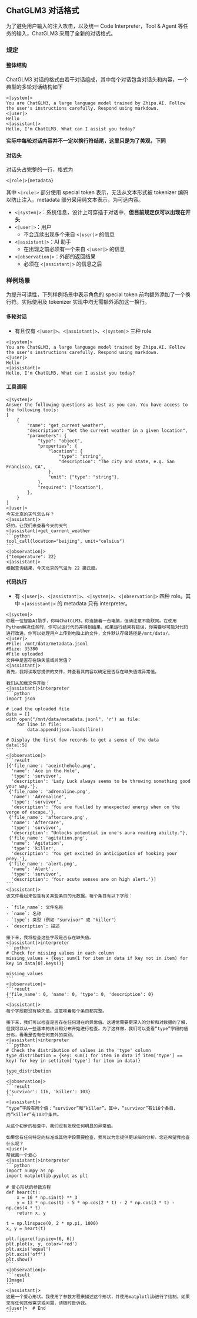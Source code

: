 ## ChatGLM3 对话格式
为了避免用户输入的注入攻击，以及统一 Code Interpreter，Tool & Agent 等任务的输入，ChatGLM3 采用了全新的对话格式。

### 规定
#### 整体结构
ChatGLM3 对话的格式由若干对话组成，其中每个对话包含对话头和内容，一个典型的多轮对话结构如下
```text
<|system|>
You are ChatGLM3, a large language model trained by Zhipu.AI. Follow the user's instructions carefully. Respond using markdown.
<|user|>
Hello
<|assistant|>
Hello, I'm ChatGLM3. What can I assist you today?
```
**实际中每轮对话内容并不一定以换行符结尾，这里只是为了美观，下同**

#### 对话头
对话头占完整的一行，格式为
```text
<|role|>{metadata}
```
其中 `<|role|>` 部分使用 special token 表示，无法从文本形式被 tokenizer 编码以防止注入。metadata 部分采用纯文本表示，为可选内容。
* `<|system|>`：系统信息，设计上可穿插于对话中，**但目前规定仅可以出现在开头**
* `<|user|>`：用户
  - 不会连续出现多个来自 `<|user|>` 的信息
* `<|assistant|>`：AI 助手
  - 在出现之前必须有一个来自 `<|user|>` 的信息
* `<|observation|>`：外部的返回结果
  - 必须在 `<|assistant|>` 的信息之后

### 样例场景

为提升可读性，下列样例场景中表示角色的 special token 前均额外添加了一个换行符。实际使用及 tokenizer 实现中均无需额外添加这一换行。

#### 多轮对话
* 有且仅有 `<|user|>`、`<|assistant|>`、`<|system|>` 三种 role
```text
<|system|>
You are ChatGLM3, a large language model trained by Zhipu.AI. Follow the user's instructions carefully. Respond using markdown.
<|user|>
Hello
<|assistant|>
Hello, I'm ChatGLM3. What can I assist you today?
```

#### 工具调用
````
<|system|>
Answer the following questions as best as you can. You have access to the following tools:
[
    {
        "name": "get_current_weather",
        "description": "Get the current weather in a given location",
        "parameters": {
            "type": "object",
            "properties": {
                "location": {
                    "type": "string",
                    "description": "The city and state, e.g. San Francisco, CA",
                },
                "unit": {"type": "string"},
            },
            "required": ["location"],
        },
    }
]
<|user|>
今天北京的天气怎么样？
<|assistant|>
好的，让我们来查看今天的天气
<|assistant|>get_current_weather
```python
tool_call(location="beijing", unit="celsius")
```
<|observation|>
{"temperature": 22}
<|assistant|>
根据查询结果，今天北京的气温为 22 摄氏度。
````

#### 代码执行
* 有 `<|user|>`、`<|assistant|>`、`<|system|>`、`<|observation|>` 四种 role。其中 `<|assistant|>` 的 metadata 只有 interpreter。

`````text
<|system|>
你是一位智能AI助手，你叫ChatGLM3，你连接着一台电脑，但请注意不能联网。在使用Python解决任务时，你可以运行代码并得到结果，如果运行结果有错误，你需要尽可能对代码进行改进。你可以处理用户上传到电脑上的文件，文件默认存储路径是/mnt/data/。
<|user|>
#File: /mnt/data/metadata.jsonl
#Size: 35380
#File uploaded
文件中是否存在缺失值或异常值？
<|assistant|>
首先，我将读取您提供的文件，并查看其内容以确定是否存在缺失值或异常值。

我们从加载文件开始：
<|assistant|>interpreter
```python
import json

# Load the uploaded file
data = []
with open("/mnt/data/metadata.jsonl", 'r') as file:
    for line in file:
        data.append(json.loads(line))

# Display the first few records to get a sense of the data
data[:5]
```
<|observation|>
```result
[{'file_name': 'aceinthehole.png',
  'name': 'Ace in the Hole',
  'type': 'survivor',
  'description': 'Lady Luck always seems to be throwing something good your way.'},
 {'file_name': 'adrenaline.png',
  'name': 'Adrenaline',
  'type': 'survivor',
  'description': 'You are fuelled by unexpected energy when on the verge of escape.'},
 {'file_name': 'aftercare.png',
  'name': 'Aftercare',
  'type': 'survivor',
  'description': "Unlocks potential in one's aura reading ability."},
 {'file_name': 'agitation.png',
  'name': 'Agitation',
  'type': 'killer',
  'description': 'You get excited in anticipation of hooking your prey.'},
 {'file_name': 'alert.png',
  'name': 'Alert',
  'type': 'survivor',
  'description': 'Your acute senses are on high alert.'}]
```
<|assistant|>
该文件看起来包含有关某些条目的元数据，每个条目有以下字段：

- `file_name`: 文件名称
- `name`: 名称
- `type`: 类型（例如 "survivor" 或 "killer"）
- `description`: 描述

接下来，我将检查这些字段是否存在缺失值。
<|assistant|>interpreter
```python
# Check for missing values in each column
missing_values = {key: sum(1 for item in data if key not in item) for key in data[0].keys()}

missing_values
```
<|observation|>
```result
{'file_name': 0, 'name': 0, 'type': 0, 'description': 0}
```
<|assistant|>
每个字段都没有缺失值。这意味着每个条目都完整。

接下来，我们可以检查是否存在任何潜在的异常值。这通常需要更深入的分析和对数据的了解，但我可以从一些基本的统计和分布开始进行检查。为了这样做，我们可以查看“type”字段的值分布，看看是否有任何意外的类别。
<|assistant|>interpreter
```python
# Check the distribution of values in the 'type' column
type_distribution = {key: sum(1 for item in data if item['type'] == key) for key in set(item['type'] for item in data)}

type_distribution
```
<|observation|>
```result
{'survivor': 116, 'killer': 103}
```
<|assistant|>
“type”字段有两个值：“survivor”和“killer”。其中，“survivor”有116个条目，而“killer”有103个条目。

从这个初步的检查中，我们没有发现任何明显的异常值。

如果您有任何特定的标准或其他字段需要检查，我可以为您提供更详细的分析。您还希望我检查什么呢？
<|user|>
帮我画一个爱心
<|assistant|>interpreter
```python
import numpy as np
import matplotlib.pyplot as plt

# 爱心形状的参数方程
def heart(t):
    x = 16 * np.sin(t) ** 3
    y = 13 * np.cos(t) - 5 * np.cos(2 * t) - 2 * np.cos(3 * t) - np.cos(4 * t)
    return x, y

t = np.linspace(0, 2 * np.pi, 1000)
x, y = heart(t)

plt.figure(figsize=(6, 6))
plt.plot(x, y, color='red')
plt.axis('equal')
plt.axis('off')
plt.show()
```
<|observation|>
```result
[Image]
```
<|assistant|>
这是一个爱心形状。我使用了参数方程来描述这个形状，并使用matplotlib进行了绘制。如果您有任何其他需求或问题，请随时告诉我。
<|user|>  # End
````